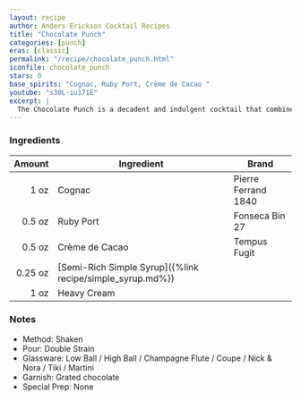```yaml
---
layout: recipe
author: Anders Erickson Cocktail Recipes
title: "Chocolate Punch"
categories: [punch]
eras: [classic]
permalink: "/recipe/chocolate_punch.html"
iconfile: chocolate_punch
stars: 0
base_spirits: "Cognac, Ruby Port, Crème de Cacao "
youtube: "s30L-iu171E"
excerpt: |
  The Chocolate Punch is a decadent and indulgent cocktail that combines the rich flavors of brandy, port, and dark crème de cacao.
---
```


### Ingredients

|  Amount | Ingredient                                                | Brand               |
| ------: | --------------------------------------------------------- | ------------------- |
|    1 oz | Cognac                                                    | Pierre Ferrand 1840 |
|  0.5 oz | Ruby Port                                                 | Fonseca Bin 27      |
|  0.5 oz | Crème de Cacao                                            | Tempus Fugit        |
| 0.25 oz | [Semi-Rich Simple Syrup]({%link recipe/simple_syrup.md%}) |
|    1 oz | Heavy Cream                                               |

### Notes

- Method: Shaken
- Pour: Double Strain
- Glassware: Low Ball / High Ball / Champagne Flute / Coupe / Nick & Nora / Tiki / Martini
- Garnish: Grated chocolate
- Special Prep: None
